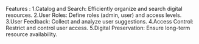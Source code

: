 Features : 
 1.Catalog and Search: Efficiently organize and search digital resources.
 2.User Roles: Define roles (admin, user) and access levels.
 3.User Feedback: Collect and analyze user suggestions.
 4.Access Control: Restrict and control user access.
 5.Digital Preservation: Ensure long-term resource availability.
